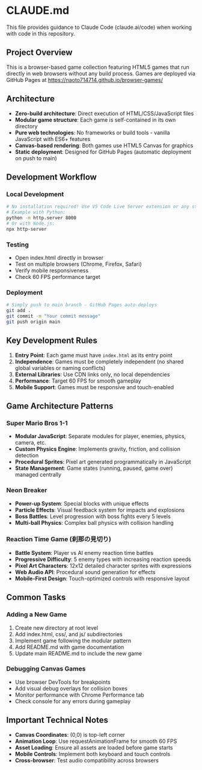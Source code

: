 # CLAUDE.md

This file provides guidance to Claude Code (claude.ai/code) when working with code in this repository.

## Project Overview

This is a browser-based game collection featuring HTML5 games that run directly in web browsers without any build process. Games are deployed via GitHub Pages at https://naoto714714.github.io/browser-games/

## Architecture

- **Zero-build architecture**: Direct execution of HTML/CSS/JavaScript files
- **Modular game structure**: Each game is self-contained in its own directory
- **Pure web technologies**: No frameworks or build tools - vanilla JavaScript with ES6+ features
- **Canvas-based rendering**: Both games use HTML5 Canvas for graphics
- **Static deployment**: Designed for GitHub Pages (automatic deployment on push to main)

## Development Workflow

### Local Development
```bash
# No installation required! Use VS Code Live Server extension or any static file server
# Example with Python:
python -m http.server 8000
# Or with Node.js:
npx http-server
```

### Testing
- Open index.html directly in browser
- Test on multiple browsers (Chrome, Firefox, Safari)
- Verify mobile responsiveness
- Check 60 FPS performance target

### Deployment
```bash
# Simply push to main branch - GitHub Pages auto-deploys
git add .
git commit -m "Your commit message"
git push origin main
```

## Key Development Rules

1. **Entry Point**: Each game must have `index.html` as its entry point
2. **Independence**: Games must be completely independent (no shared global variables or naming conflicts)
3. **External Libraries**: Use CDN links only, no local dependencies
4. **Performance**: Target 60 FPS for smooth gameplay
5. **Mobile Support**: Games must be responsive and touch-enabled

## Game Architecture Patterns

### Super Mario Bros 1-1
- **Modular JavaScript**: Separate modules for player, enemies, physics, camera, etc.
- **Custom Physics Engine**: Implements gravity, friction, and collision detection
- **Procedural Sprites**: Pixel art generated programmatically in JavaScript
- **State Management**: Game states (running, paused, game over) managed centrally

### Neon Breaker
- **Power-up System**: Special blocks with unique effects
- **Particle Effects**: Visual feedback system for impacts and explosions
- **Boss Battles**: Level progression with boss fights every 5 levels
- **Multi-ball Physics**: Complex ball physics with collision handling

### Reaction Time Game (刹那の見切り)
- **Battle System**: Player vs AI enemy reaction time battles
- **Progressive Difficulty**: 5 enemy types with increasing reaction speeds
- **Pixel Art Characters**: 12x12 detailed character sprites with expressions
- **Web Audio API**: Procedural sound generation for effects
- **Mobile-First Design**: Touch-optimized controls with responsive layout

## Common Tasks

### Adding a New Game
1. Create new directory at root level
2. Add index.html, css/, and js/ subdirectories
3. Implement game following the modular pattern
4. Add README.md with game documentation
5. Update main README.md to include the new game

### Debugging Canvas Games
- Use browser DevTools for breakpoints
- Add visual debug overlays for collision boxes
- Monitor performance with Chrome Performance tab
- Check console for any errors during gameplay

## Important Technical Notes

- **Canvas Coordinates**: (0,0) is top-left corner
- **Animation Loop**: Use requestAnimationFrame for smooth 60 FPS
- **Asset Loading**: Ensure all assets are loaded before game starts
- **Mobile Controls**: Implement both keyboard and touch controls
- **Cross-browser**: Test audio compatibility across browsers